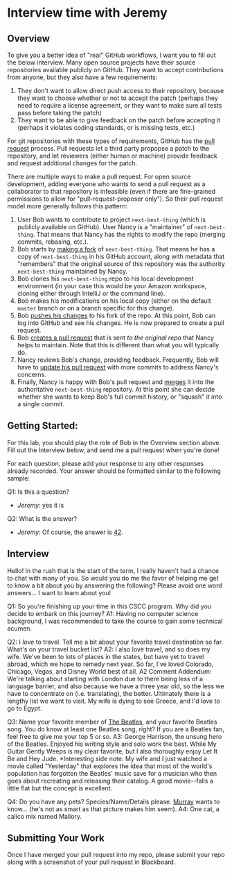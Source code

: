 # Interview time with Jeremy

## Overview
To give you a better idea of "real" GitHub workflows, I want you to fill out the below interview.  Many open source projects have their source repositories available publicly on GitHub.  They want to accept contributions from anyone, but they also have a few requirements:
1. They don't want to allow direct push access to their repository, because they want to choose whether or not to accept the patch (perhaps they need to require a license agreement, or they want to make sure all tests pass before taking the patch)
1. They want to be able to give feedback on the patch before accepting it (perhaps it violates coding standards, or is missing tests, etc.)

For git repositories with these types of requirements, GitHub has the [pull request](https://help.github.com/en/articles/about-pull-requests) process. Pull requests let a third party propopse a patch to the repository, and let reviewers (either human or machine) provide feedback and request additional changes for the patch. 

There are multiple ways to make a pull request.  For open source development, adding everyone who wants to send a pull request as a collaborator to that repository is infeasible (even if there are fine-grained permissions to allow for "pull-request-proposer only").  So their pull request model more generally follows this pattern:
1. User Bob wants to contribute to project `next-best-thing` (which is publicly available on GitHub).  User Nancy is a "maintainer" of `next-best-thing`.  That means that Nancy has the rights to modify the repo (merging commits, rebasing, etc.).
1. Bob starts by [making a fork](https://help.github.com/en/articles/fork-a-repo) of `next-best-thing`.  That means he has a copy of `next-best-thing` in his GitHub account, along with metadata that "remembers" that the original source of this repository was the authority `next-best-thing` maintained by Nancy.
1. Bob clones his `next-best-thing` repo to his local development environment (in your case this would be your Amazon workspace, cloning either through IntelliJ or the command line).
1. Bob makes his modifications on his local copy (either on the default `master` branch or on a branch specific for this change).
1. Bob [pushes his changes](https://help.github.com/en/articles/pushing-to-a-remote) to his fork of the repo.  At this point, Bob can log into GitHub and see his changes.  He is now prepared to create a pull request.
1. Bob [creates a pull request](https://help.github.com/en/articles/creating-a-pull-request-from-a-fork) that is sent _to the original repo_ that Nancy helps to maintain.  Note that this is different than what you will typically do.
1. Nancy reviews Bob's change, providing feedback.  Frequently, Bob will have to [update his pull request](https://stackoverflow.com/questions/9790448/how-to-update-a-pull-request-from-forked-repo) with more commits to address Nancy's concerns.
1. Finally, Nancy is happy with Bob's pull request and [merges](https://help.github.com/en/articles/merging-a-pull-request) it into the authoritative `next-best-thing` repository.  At this point she can decide whether she wants to keep Bob's full commit history, or "squash" it into a single commit.

## Getting Started:
For this lab, you should play the role of Bob in the Overview section above.  Fill out the Interview below, and send me a pull request when you're done!

For each question, please add your response to any other responses already recorded.  Your answer should be formatted similar to the following sample:

Q1: Is this a question?
* _Jeremy_: yes it is

Q2: What is the answer?
* _Jeremy_: Of course, the answer is [42](https://simple.wikipedia.org/wiki/42_(answer)).

## Interview
Hello!  In the rush that is the start of the term, I really haven't had a chance to chat with many of you.  So would you do me the favor of helping me get to know a bit about you by answering the following?  Please avoid one word answers... I want to learn about you!

Q1: So you're finishing up your time in this CSCC program.  Why did you decide to embark on this journey?
A1: Having no computer science background, I was recommended to take the course to gain some technical acumen.

Q2: I _love_ to travel.  Tell me a bit about your favorite travel destination so far.  What's on your travel bucket list?
A2: I also love travel, and so does my wife.  We've been to lots of places in the states, but have yet to travel abroad, which we hope to remedy next year.  So far, I've loved Colorado, Chicago, Vegas, and Disney World best of all.
A2 Comment Addendum:  We're talking about starting with London due to there being less of a language barrier, and also because we have a three year old, so the less we have to concentrate on (i.e. translating), the better.
Ultimately there is a lengthy list we want to visit.  My wife is dying to see Greece, and I'd love to go to Egypt.

Q3: Name your favorite member of [The Beatles](https://en.wikipedia.org/wiki/The_Beatles), and your favorite Beatles song.  You do know at least one Beatles song, right?  If you are a Beatles fan, feel free to give me your top 5 or so.
A3: George Harrison, the unsung hero of the Beatles.  Enjoyed his writing style and solo work the best.  While My Guitar Gently Weeps is my clear favorite, but I also thoroughly enjoy Let It Be and Hey Jude.
*Interesting side note:  My wife and I just watched a movie called "Yesterday" that explores the idea that most of the world's population has forgotten the Beatles' music save for a musician who then goes about recreating and releasing their catalog.
A good movie--falls a little flat but the concept is excellent.

Q4: Do you have any pets? Species/Name/Details please. [Murray](images/Murray.jpeg?raw) wants to know... (he's not as smart as that picture makes him seem).
A4: One cat, a calico mix named Mallory.


## Submitting Your Work
Once I have merged your pull request into my repo, please submit your repo along with a screenshot of your pull request in Blackboard.

